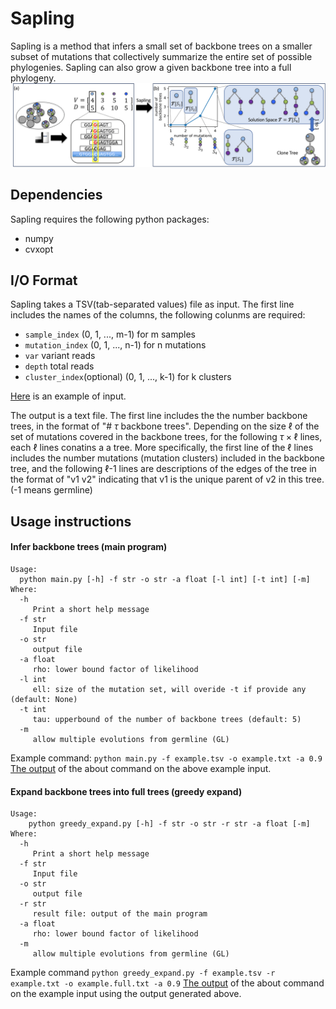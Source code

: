 # Sapling

Sapling is a method that infers a small set of backbone trees on a smaller subset of mutations that collectively summarize the entire set of possible phylogenies.
Sapling can also grow a given backbone tree into a full phylogeny.
![fig1](Figure1.png)

## Dependencies

Sapling requires the following python packages:
* numpy
* cvxopt

## I/O Format

Sapling takes a TSV(tab-separated values) file as input.
The first line includes the names of the columns, the following colunms are required:
- `sample_index` (0, 1, ..., m-1) for m samples
- `mutation_index` (0, 1, ..., n-1) for n mutations
- `var` variant reads
- `depth` total reads 
- `cluster_index`(optional) (0, 1, ..., k-1) for k clusters

[Here](example/example.tsv) is an example of input. 

The output is a text file.
The first line includes the the number backbone trees, in the format of "# $\tau$ backbone trees". Depending on the size $\ell$ of the set of mutations covered in the backbone trees, for the following $\tau \times \ell$ lines, each $\ell$ lines conatins a 
a tree.
More specifically, the first line of the $\ell$ lines includes the number mutations (mutation clusters) included in the backbone tree, and the following $\ell$-1 lines are descriptions of the edges of the tree in the format of "v1 v2" indicating that v1 is the unique parent of v2 in this tree. (-1 means germline)

## Usage instructions

#### Infer backbone trees (main program)

    Usage:
      python main.py [-h] -f str -o str -a float [-l int] [-t int] [-m]
    Where:
      -h
         Print a short help message
      -f str
         Input file
      -o str
         output file
      -a float
         rho: lower bound factor of likelihood
      -l int
         ell: size of the mutation set, will overide -t if provide any (default: None)
      -t int
         tau: upperbound of the number of backbone trees (default: 5)
      -m
         allow multiple evolutions from germline (GL)

Example command:
`python main.py -f example.tsv -o example.txt -a 0.9`
[The output](example/example.txt) of the about command on the above example input.

#### Expand backbone trees into full trees (greedy expand)

    Usage:
        python greedy_expand.py [-h] -f str -o str -r str -a float [-m]
    Where:
      -h
         Print a short help message
      -f str
         Input file
      -o str
         output file
      -r str
         result file: output of the main program
      -a float
         rho: lower bound factor of likelihood
      -m
         allow multiple evolutions from germline (GL)

Example command
`python greedy_expand.py -f example.tsv -r example.txt -o example.full.txt -a 0.9`
[The output](example/example.full.txt) of the about command on the example input using the output generated above.
